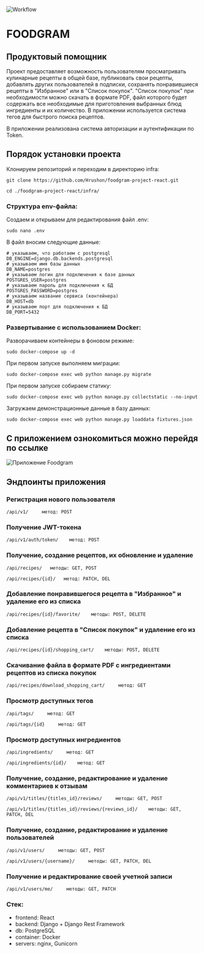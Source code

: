 ![Workflow](https://github.com/Hrushon/yamdb_final/actions/workflows/foodgram_workflow.yml/badge.svg)

# FOODGRAM
## Продуктовый помощник

Проект предоставляет возможность пользователям просматривать кулинарные рецепты в общей базе, публиковать свои рецепты, добавлять других пользователей в подписки, сохранять понравившиеся рецепты в "Избранное" или в "Список покупок". "Список покупок" при необходимости можно скачать в формате PDF, файл которого будет содержать все необходимые для приготовления выбранных блюд ингредиенты и их количество. В приложении используется система тегов для быстрого поиска рецептов.

В приложении реализована система авторизации и аутентификации по Token.

## Порядок установки проекта

Клонируем репозиторий и переходим в директорию infra:
```
git clone https://github.com/Hrushon/foodgram-project-react.git
```
```
cd ./foodgram-project-react/infra/
```

### Структура env-файла:

Создаем и открываем для редактирования файл .env:
```
sudo nano .env
```
В файл вносим следующие данные:
```
# указываем, что работаем с postgresql
DB_ENGINE=django.db.backends.postgresql
# указываем имя базы данных
DB_NAME=postgres
# указываем логин для подключения к базе данных
POSTGRES_USER=postgres
# указываем пароль для подключения к БД
POSTGRES_PASSWORD=postgres
# указываем название сервиса (контейнера)
DB_HOST=db
# указываем порт для подключения к БД
DB_PORT=5432
```

### Развертывание с использованием Docker:

Разворачиваем контейнеры в фоновом режиме:
```
sudo docker-compose up -d
```
При первом запуске выполняем миграции:
```
sudo docker-compose exec web python manage.py migrate
```
При первом запуске собираем статику:
```
sudo docker-compose exec web python manage.py collectstatic --no-input
```
Загружаем демонстрационные данные в базу данных:
```
sudo docker-compose exec web python manage.py loaddata fixtures.json
```

## С приложением ознокомиться можно перейдя по ссылке
![Приложение Foodgram](https://foodgram.com/)

## Эндпоинты приложения

### Регистрация нового пользователя
```
/api/v1/     метод: POST
```
### Получение JWT-токена
```
/api/v1/auth/token/    метод: POST
```
### Получение, создание рецептов, их обновление и удаление
```
/api/recipes/   методы: GET, POST
```
```
/api/recipes/{id}/   метод: PATCH, DEL
```
### Добавление понравившегося рецепта в "Избранное" и удаление его из списка
```
/api/recipes/{id}/favorite/    методы: POST, DELETE
```
### Добавление рецепта в "Список покупок" и удаление его из списка
```
/api/recipes/{id}/shopping_cart/    методы: POST, DELETE
```
### Скачивание файла в формате PDF с ингредиентами рецептов из списка покупок
```
/api/recipes/download_shopping_cart/     метод: GET
```
### Просмотр доступных тегов
```
/api/tags/     метод: GET
```
```
/api/tags/{id}     метод: GET
```
### Просмотр доступных ингредиентов
```
/api/ingredients/     метод: GET
```
```
/api/ingredients/{id}/    метод: GET
```
### Получение, создание, редактирование и удаление комментариев к отзывам
```
/api/v1/titles/{titles_id}/reviews/     методы: GET, POST
```
```
/api/v1/titles/{titles_id}/reviews/{reviews_id}/    методы: GET, PATCH, DEL
```
### Получение, создание, редактирование и удаление пользователей
```
/api/v1/users/     методы: GET, POST
```
```
/api/v1/users/{username}/     методы: GET, PATCH, DEL
```
### Получение и редактирование своей учетной записи
```
/api/v1/users/me/     методы: GET, PATCH
```
### Стек:
+ frontend: React
+ backend: Django + Django Rest Framework
+ db: PostgreSQL
+ container: Docker
+ servers: nginx, Gunicorn

